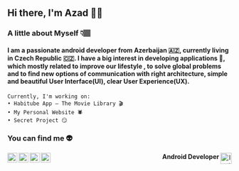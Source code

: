## Hi there, I'm Azad 👋🏽

### A little about Myself 👇🏽

#### I am a passionate android developer from Azerbaijan 🇦🇿, currently living in Czech Republic 🇨🇿. I have a big interest in developing applications 👾, which mostly related to improve our lifestyle , to solve global problems and to find new options of communication with right architecture, simple and beautiful User Interface(UI), clear User Experience(UX).

```
Currently, I'm working on:
• Habitube App – The Movie Library 🎬
• My Personal Website 🕷
• Secret Project 😏
```


### You can find me 👽

<a href="https://play.google.com/store/apps/developer?id=Azad+Mamiyev">
    <img align="left" alt="Google Play" width="22px" src="https://cdn.jsdelivr.net/npm/simple-icons@v3/icons/googleplay.svg" />
</a>
<a href="https://www.linkedin.com/in/azadmamiyev/">
    <img align="left" alt="Linkedin" width="22px" src="https://cdn.jsdelivr.net/npm/simple-icons@v3/icons/linkedin.svg" />
</a>
<a href="https://t.me/siftoshka">
    <img align="left" alt="Telegram" width="22px" src="https://cdn.jsdelivr.net/npm/simple-icons@v3/icons/telegram.svg" />
</a>
<a href="https://www.instagram.com/siftoshka/">
    <img align="left" alt="Instagram" width="22px" src="https://cdn.jsdelivr.net/npm/simple-icons@v3/icons/instagram.svg" />
</a>

<p align="right"> <b>Android Developer </b>
    <a href="https://siftoshka.me/">
        <img align="right" alt="Instagram" width="25px" src="https://cdn.jsdelivr.net/npm/simple-icons@3.1.0/icons/android.svg" />
    </a>
</p>
